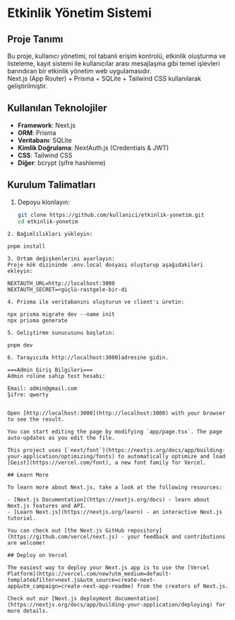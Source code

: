 # Etkinlik Yönetim Sistemi

## Proje Tanımı
Bu proje, kullanıcı yönetimi, rol tabanlı erişim kontrolü, etkinlik oluşturma ve listeleme, kayıt sistemi ile kullanıcılar arası mesajlaşma gibi temel işlevleri barındıran bir etkinlik yönetim web uygulamasıdır.  
Next.js (App Router) + Prisma + SQLite + Tailwind CSS kullanılarak geliştirilmiştir.

## Kullanılan Teknolojiler
- **Framework**: Next.js  
- **ORM**: Prisma  
- **Veritabanı**: SQLite  
- **Kimlik Doğrulama**: NextAuth.js (Credentials & JWT)  
- **CSS**: Tailwind CSS  
- **Diğer**: bcrypt (şifre hashleme)

## Kurulum Talimatları
1. Depoyu klonlayın:
   ```bash
   git clone https://github.com/kullanici/etkinlik-yonetim.git
   cd etkinlik-yonetim
```
2. Bağımlılıkları yükleyin:

pnpm install

3. Ortam değişkenlerini ayarlayın:
Proje kök dizininde .env.local dosyası oluşturup aşağıdakileri ekleyin:

NEXTAUTH_URL=http://localhost:3000
NEXTAUTH_SECRET=<güçlü-rastgele-bir-di

4. Prisma ile veritabanını oluşturun ve client'ı üretin:

npx prisma migrate dev --name init
npx prisma generate

5. Geliştirme sunucusunu başlatın:

pnpm dev

6. Tarayıcıda http://localhost:3000]adresine gidin.

===Admin Giriş Bilgileri===
Admin rolüne sahip test hesabı:

Email: admin@gmail.com
Şifre: qwerty


Open [http://localhost:3000](http://localhost:3000) with your browser to see the result.

You can start editing the page by modifying `app/page.tsx`. The page auto-updates as you edit the file.

This project uses [`next/font`](https://nextjs.org/docs/app/building-your-application/optimizing/fonts) to automatically optimize and load [Geist](https://vercel.com/font), a new font family for Vercel.

## Learn More

To learn more about Next.js, take a look at the following resources:

- [Next.js Documentation](https://nextjs.org/docs) - learn about Next.js features and API.
- [Learn Next.js](https://nextjs.org/learn) - an interactive Next.js tutorial.

You can check out [the Next.js GitHub repository](https://github.com/vercel/next.js) - your feedback and contributions are welcome!

## Deploy on Vercel

The easiest way to deploy your Next.js app is to use the [Vercel Platform](https://vercel.com/new?utm_medium=default-template&filter=next.js&utm_source=create-next-app&utm_campaign=create-next-app-readme) from the creators of Next.js.

Check out our [Next.js deployment documentation](https://nextjs.org/docs/app/building-your-application/deploying) for more details.
